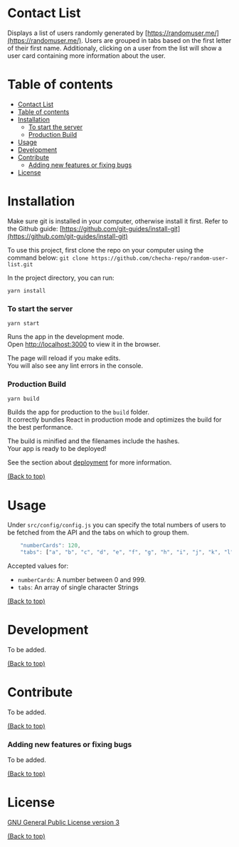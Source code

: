 # Contact List

Displays a list of users randomly generated by [https://randomuser.me/](https://randomuser.me/). Users are grouped in tabs based on the first letter of their first name. Additionaly, clicking on a user from the list will show a user card containing more information about the user.

# Table of contents

- [Contact List](#contact-list)
- [Table of contents](#table-of-contents)
- [Installation](#installation)
    - [To start the server](#to-start-the-server)
    - [Production Build](#production-build)
- [Usage](#usage)
- [Development](#development)
- [Contribute](#contribute)
    - [Adding new features or fixing bugs](#adding-new-features-or-fixing-bugs)
- [License](#license)

# Installation

Make sure git is installed in your computer, otherwise install it first. 
Refer to the Github guide: [https://github.com/git-guides/install-git](https://github.com/git-guides/install-git)

To use this project, first clone the repo on your computer using the command below:
```git clone https://github.com/checha-repo/random-user-list.git```


In the project directory, you can run:

`yarn install`

### To start the server

`yarn start`

Runs the app in the development mode.\
Open [http://localhost:3000](http://localhost:3000) to view it in the browser.

The page will reload if you make edits.\
You will also see any lint errors in the console.

### Production Build

`yarn build`

Builds the app for production to the `build` folder.\
It correctly bundles React in production mode and optimizes the build for the best performance.

The build is minified and the filenames include the hashes.\
Your app is ready to be deployed!

See the section about [deployment](https://facebook.github.io/create-react-app/docs/deployment) for more information.

[(Back to top)](#table-of-contents)


# Usage

Under `src/config/config.js` you can specify the total numbers of users to be fetched from the API and the tabs on which to group them.

```javascript
    "numberCards": 120,
    "tabs": ["a", "b", "c", "d", "e", "f", "g", "h", "i", "j", "k", "l", "m", "n", "o", "p", "q", "r", "s", "t", "u", "v", "w", "x", "y", "z"]
```
Accepted values for: 
* ```numberCards```: A number between 0 and 999.
* ```tabs```: An array of single character Strings

[(Back to top)](#table-of-contents)
# Development

To be added.

[(Back to top)](#table-of-contents)
# Contribute

To be added.

[(Back to top)](#table-of-contents)

### Adding new features or fixing bugs

To be added.

[(Back to top)](#table-of-contents)

# License

[GNU General Public License version 3](https://opensource.org/licenses/GPL-3.0)


[(Back to top)](#table-of-contents)